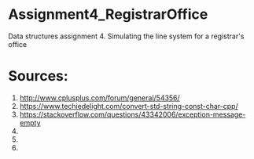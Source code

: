 # Assignment4_RegistrarOffice
Data structures assignment 4. Simulating the line system for a registrar's office

# Sources:
1. http://www.cplusplus.com/forum/general/54356/
2. https://www.techiedelight.com/convert-std-string-const-char-cpp/
3. https://stackoverflow.com/questions/43342006/exception-message-empty
4. 
5. 
6. 

